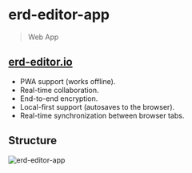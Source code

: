 # erd-editor-app

> Web App

## [erd-editor.io](https://erd-editor.io)

- PWA support (works offline).
- Real-time collaboration.
- End-to-end encryption.
- Local-first support (autosaves to the browser).
- Real-time synchronization between browser tabs.

## Structure

![erd-editor-app](https://github.com/dineug/erd-editor/blob/main/img/erd-editor-app.png?raw=true)
